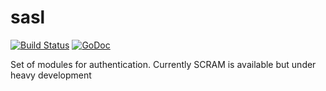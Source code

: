 sasl
====

[![Build Status](https://travis-ci.org/azhavnerchik/sasl.svg?branch=master)](https://travis-ci.org/azhavnerchik/sasl)
[![GoDoc](https://godoc.org/github.com/azhavnerchik/sasl?status.png)](http://godoc.org/github.com/azhavnerchik/sasl)

Set of modules for authentication. Currently SCRAM is available but under heavy development
